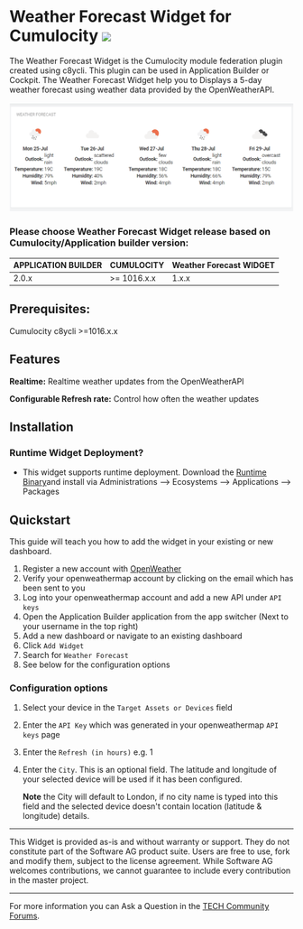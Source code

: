 # Weather Forecast Widget for Cumulocity [<img width="35" src="https://user-images.githubusercontent.com/32765455/211497905-561e9197-18b9-43d5-a023-071d3635f4eb.png"/>](https://github.com/SoftwareAG/cumulocity-weather-forecast-widget-plugin/releases/download/1.0.1/sag-ps-pkg-weather-forecast-widget-1.0.1.zip)

The Weather Forecast Widget is the Cumulocity module federation plugin created using c8ycli. This plugin can be used in Application Builder or Cockpit. 
The Weather Forecast Widget help you to Displays a 5-day weather forecast using weather data provided by the OpenWeatherAPI.

![Weather_Forecast](images/Weather_Forecast.png)

### Please choose Weather Forecast Widget release based on Cumulocity/Application builder version:

|APPLICATION BUILDER | CUMULOCITY  | Weather Forecast WIDGET |
|--------------------|-------------|-------------------------|
| 2.0.x              | >= 1016.x.x | 1.x.x                   |


## Prerequisites:
   Cumulocity c8ycli >=1016.x.x


## Features

**Realtime:** Realtime weather updates from the OpenWeatherAPI

**Configurable Refresh rate:** Control how often the weather updates


## Installation

### Runtime Widget Deployment?

* This widget supports runtime deployment. Download the [Runtime Binary](https://github.com/SoftwareAG/cumulocity-weather-forecast-widget-plugin/releases/download/1.0.1/sag-ps-pkg-weather-forecast-widget-1.0.1.zip)and install via Administrations --> Ecosystems --> Applications --> Packages 

## Quickstart

This guide will teach you how to add the widget in your existing or new dashboard.

1. Register a new account with [OpenWeather](https://openweathermap.org/)
2. Verify your openweathermap account by clicking on the email which has been sent to you
3. Log into your openweathermap account and add a new API under `API keys`
3. Open the Application Builder application from the app switcher (Next to your username in the top right)
4. Add a new dashboard or navigate to an existing dashboard
5. Click `Add Widget`
6. Search for `Weather Forecast`
7. See below for the configuration options

### Configuration options

1. Select your device in the `Target Assets or Devices` field
2. Enter the `API Key` which was generated in your openweathermap `API keys` page
3. Enter the `Refresh (in hours)` e.g. 1 
4. Enter the `City`. This is an optional field. The latitude and longitude of your selected device will be used if it has been configured.

   **Note** the City will default to London, if no city name is typed into this field and the selected device doesn't contain location (latitude & longitude) details. 

------------------------------

This Widget is provided as-is and without warranty or support. They do not constitute part of the Software AG product suite. Users are free to use, fork and modify them, subject to the license agreement. While Software AG welcomes contributions, we cannot guarantee to include every contribution in the master project.
_____________________
For more information you can Ask a Question in the [TECH Community Forums](https://tech.forums.softwareag.com/tag/Cumulocity-IoT).
